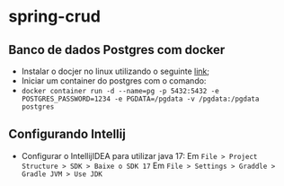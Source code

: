 # spring-crud
## Banco de dados Postgres com docker

- Instalar o docjer no linux utilizando o seguinte [link](https://www.digitalocean.com/community/tutorials/how-to-install-and-use-docker-on-ubuntu-20-04-pt);
- Iniciar um container do postgres com o comando: 
- `docker container run -d --name=pg -p 5432:5432 -e POSTGRES_PASSWORD=1234 -e PGDATA=/pgdata -v /pgdata:/pgdata postgres`

## Configurando Intellij
- Configurar o IntellijIDEA para utilizar java 17:
Em `File > Project Structure > SDK > Baixe o SDK 17`
Em `File > Settings > Graddle > Gradle JVM > Use JDK`
